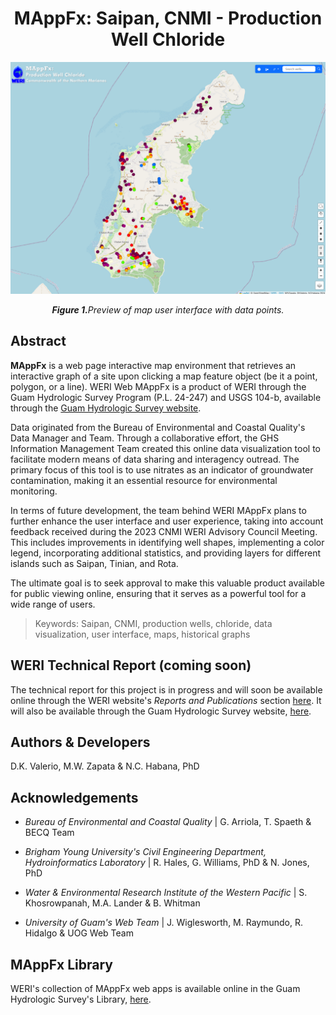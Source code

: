 <h1 align="center">MAppFx: Saipan, CNMI - Production Well Chloride </h1>

<img src="./src/assets/MAppFx_CNMI-Chloride_v-2025.02_Preview.png"/>

<p align="center"><i><b>Figure 1.</b>Preview of map user interface with data points.</i></p>

## Abstract 

__MAppFx__ is a web page interactive map environment that retrieves an interactive graph of a site upon clicking a map feature object (be it a point, polygon, or a line). WERI Web MAppFx is a product of WERI through the Guam Hydrologic Survey Program (P.L. 24-247) and USGS 104-b, available through the [Guam Hydrologic Survey website](https://guamhydrologicsurvey.uog.edu/). 

Data originated from the Bureau of Environmental and Coastal Quality's Data Manager and Team. Through a collaborative effort, the GHS Information Management Team created this online data visualization tool to facilitate modern means of data sharing and interagency outread. The primary focus of this tool is to use nitrates as an indicator of groundwater contamination, making it an essential resource for environmental monitoring. 

In terms of future development, the team behind WERI MAppFx plans to further enhance the user interface and user experience, taking into account feedback received during the 2023 CNMI WERI Advisory Council Meeting. This includes improvements in identifying well shapes, implementing a color legend, incorporating additional statistics, and providing layers for different islands such as Saipan, Tinian, and Rota.

The ultimate goal is to seek approval to make this valuable product available for public viewing online, ensuring that it serves as a powerful tool for a wide range of users. 

> Keywords: Saipan, CNMI, production wells, chloride, data visualization, user interface, maps, historical graphs

## WERI Technical Report (coming soon)

The technical report for this project is in progress and will soon be available online through the WERI website's _Reports and Publications_ section [here](https://weri.uog.edu/reports-and-publications/). It will also be available through the Guam Hydrologic Survey website, [here](https://guamhydrologicsurvey.uog.edu/index.php/mappfx/). 

## Authors & Developers

D.K. Valerio, M.W. Zapata & N.C. Habana, PhD

## Acknowledgements 

- _Bureau of Environmental and Coastal Quality_ | 
G. Arriola, T. Spaeth & BECQ Team 

- _Brigham Young University's Civil Engineering Department, Hydroinformatics Laboratory_ | R. Hales, G. Williams, PhD & N. Jones, PhD

- _Water & Environmental Research Institute of the Western Pacific_ | 
S. Khosrowpanah, M.A. Lander & B. Whitman 

- _University of Guam's Web Team_ | J. Wiglesworth, M. Raymundo, R. Hidalgo & UOG Web Team 

## MAppFx Library

WERI's collection of MAppFx web apps is available online in the Guam Hydrologic Survey's Library, [here](https://guamhydrologicsurvey.uog.edu/index.php/mappfx/).